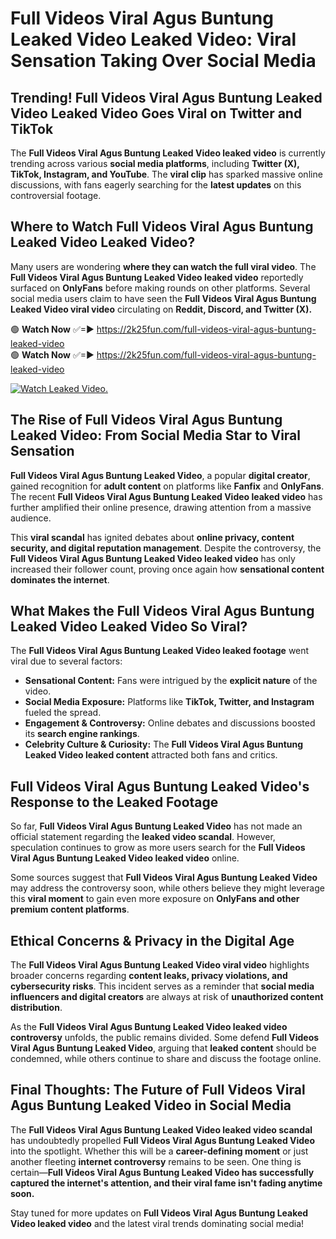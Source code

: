 # Full Videos Viral Agus Buntung Leaked Video Leaked Video: Viral Sensation Taking Over Social Media

## **Trending! Full Videos Viral Agus Buntung Leaked Video Leaked Video Goes Viral on Twitter and TikTok**
The **Full Videos Viral Agus Buntung Leaked Video leaked video** is currently trending across various **social media platforms**, including **Twitter (X), TikTok, Instagram, and YouTube**. The **viral clip** has sparked massive online discussions, with fans eagerly searching for the **latest updates** on this controversial footage.

## **Where to Watch Full Videos Viral Agus Buntung Leaked Video Leaked Video?**
Many users are wondering **where they can watch the full viral video**. The **Full Videos Viral Agus Buntung Leaked Video leaked video** reportedly surfaced on **OnlyFans** before making rounds on other platforms. Several social media users claim to have seen the **Full Videos Viral Agus Buntung Leaked Video viral video** circulating on **Reddit, Discord, and Twitter (X).**

🟢 **Watch Now** ✅=► https://2k25fun.com/full-videos-viral-agus-buntung-leaked-video  
🟢 **Watch Now** ✅=► https://2k25fun.com/full-videos-viral-agus-buntung-leaked-video  

[![Watch Leaked Video.](https://miro.medium.com/v2/resize:fit:828/format:webp/1*cilzJN44JGOrTw9NJCrNHA.gif "Watch Leaked Video")](https://2k25fun.com/full-videos-viral-agus-buntung-leaked-video)

## **The Rise of Full Videos Viral Agus Buntung Leaked Video: From Social Media Star to Viral Sensation**
**Full Videos Viral Agus Buntung Leaked Video**, a popular **digital creator**, gained recognition for **adult content** on platforms like **Fanfix** and **OnlyFans**. The recent **Full Videos Viral Agus Buntung Leaked Video leaked video** has further amplified their online presence, drawing attention from a massive audience.

This **viral scandal** has ignited debates about **online privacy, content security, and digital reputation management**. Despite the controversy, the **Full Videos Viral Agus Buntung Leaked Video leaked video** has only increased their follower count, proving once again how **sensational content dominates the internet**.

## **What Makes the Full Videos Viral Agus Buntung Leaked Video Leaked Video So Viral?**
The **Full Videos Viral Agus Buntung Leaked Video leaked footage** went viral due to several factors:
- **Sensational Content:** Fans were intrigued by the **explicit nature** of the video.
- **Social Media Exposure:** Platforms like **TikTok, Twitter, and Instagram** fueled the spread.
- **Engagement & Controversy:** Online debates and discussions boosted its **search engine rankings**.
- **Celebrity Culture & Curiosity:** The **Full Videos Viral Agus Buntung Leaked Video leaked content** attracted both fans and critics.

## **Full Videos Viral Agus Buntung Leaked Video's Response to the Leaked Footage**
So far, **Full Videos Viral Agus Buntung Leaked Video** has not made an official statement regarding the **leaked video scandal**. However, speculation continues to grow as more users search for the **Full Videos Viral Agus Buntung Leaked Video leaked video** online.

Some sources suggest that **Full Videos Viral Agus Buntung Leaked Video** may address the controversy soon, while others believe they might leverage this **viral moment** to gain even more exposure on **OnlyFans and other premium content platforms**.

## **Ethical Concerns & Privacy in the Digital Age**
The **Full Videos Viral Agus Buntung Leaked Video viral video** highlights broader concerns regarding **content leaks, privacy violations, and cybersecurity risks**. This incident serves as a reminder that **social media influencers and digital creators** are always at risk of **unauthorized content distribution**.

As the **Full Videos Viral Agus Buntung Leaked Video leaked video controversy** unfolds, the public remains divided. Some defend **Full Videos Viral Agus Buntung Leaked Video**, arguing that **leaked content** should be condemned, while others continue to share and discuss the footage online.

## **Final Thoughts: The Future of Full Videos Viral Agus Buntung Leaked Video in Social Media**
The **Full Videos Viral Agus Buntung Leaked Video leaked video scandal** has undoubtedly propelled **Full Videos Viral Agus Buntung Leaked Video** into the spotlight. Whether this will be a **career-defining moment** or just another fleeting **internet controversy** remains to be seen. One thing is certain—**Full Videos Viral Agus Buntung Leaked Video has successfully captured the internet's attention, and their viral fame isn't fading anytime soon.**

Stay tuned for more updates on **Full Videos Viral Agus Buntung Leaked Video leaked video** and the latest viral trends dominating social media!